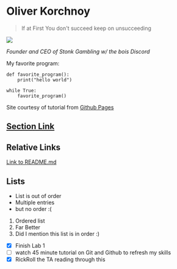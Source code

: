 # Oliver Korchnoy

> If at First You don't succeed keep on unsucceeding

![](http://si.wsj.net/public/resources/images/MI-AW459_MUNGER_DV_20090430225919.jpg)

_Founder and CEO of Stonk Gambling w/ the bois Discord_

My favorite program:

```
def favorite_program():
    print("hello world")

while True:
    favorite_program()
```

Site courtesy of tutorial from [Github Pages](https://docs.github.com/en/github/writing-on-github/getting-started-with-writing-and-formatting-on-github/basic-writing-and-formatting-syntax)

## [Section Link](https://www.youtube.com/watch?v=dQw4w9WgXcQ)

## Relative Links

[Link to README.md](/README.md)

## Lists

- List is out of order
- Multiple entries
- but no order :(

1. Ordered list
2. Far Better
3. Did I mention this list is in order :)

- [x] Finish Lab 1
- [ ] watch 45 minute tutorial on Git and Github to refresh my skills
- [x] RickRoll the TA reading through this
